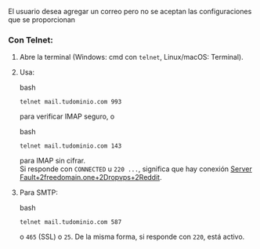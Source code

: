 El usuario desea agregar un correo pero no se aceptan las configuraciones que se proporcionan

### Con Telnet:

1. Abre la terminal (Windows: cmd con `telnet`, Linux/macOS: Terminal).
    
2. Usa:
    
    bash
    
    `telnet mail.tudominio.com 993`
    
    para verificar IMAP seguro, o
    
    bash
    
    `telnet mail.tudominio.com 143`
    
    para IMAP sin cifrar.  
    Si responde con `CONNECTED` u `220 ...`, significa que hay conexión [Server Fault+2freedomain.one+2Dropvps+2](https://freedomain.one/it-tools/email-tools/mx-check/?utm_source=chatgpt.com)[Reddit](https://www.reddit.com/r/verizon/comments/fcwckj?utm_source=chatgpt.com).
    
3. Para SMTP:
    
    bash
    
    `telnet mail.tudominio.com 587`
    
    o `465` (SSL) o `25`. De la misma forma, si responde con `220`, está activo.